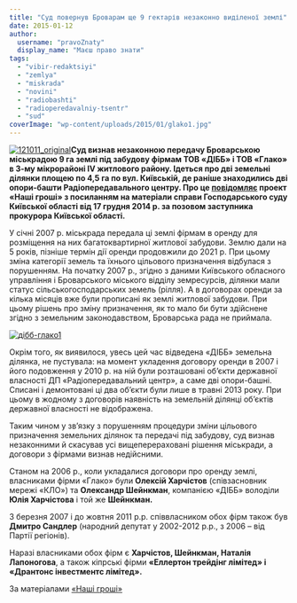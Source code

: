```yaml
---
title: "Суд повернув Броварам ще 9 гектарів незаконно виділеної землі"
date: 2015-01-12
author: 
  username: "pravoZnaty"
  display_name: "Маєш право знати"
tags: 
  - "vibir-redaktsiyi"
  - "zemlya"
  - "miskrada"
  - "novini"
  - "radiobashti"
  - "radioperedavalniy-tsentr"
  - "sud"
coverImage: "wp-content/uploads/2015/01/glako1.jpg"
---
```


[![121011_original](https://mpz.brovary.org/wp-content/uploads/2015/01/121011_original.jpg)](https://mpz.brovary.org/wp-content/uploads/2015/01/121011_original.jpg)**Суд визнав незаконною передачу Броварською міськрадою 9 га землі під забудову фірмам ТОВ «ДІББ» і ТОВ «Глако» в 3-му мікрорайоні IV житлового району. Ідеться про дві земельні ділянки площею по 4,5 га по вул. Київській, де раніше знаходились дві опори-башти Радіопередавального центру. Про це [повідомляє](http://nashigroshi.org/2015/01/11/sud-povernuv-brovaram-9-hektariv-yaki-miskrada-nezakonno-viddala-pid-zabudovu/) проект «Наші гроші» з посиланням на матеріали справи Господарського суду Київської області від 17 грудня 2014 р. за позовом заступника прокурора Київської області.**

У січні 2007 р. міськрада передала ці землі фірмам в оренду для розміщення на них багатоквартирної житлової забудови. Землю дали на 5 років, пізніше термін дії оренди продовжили до 2021 р. При цьому зміна категорії земель та їхнього цільового призначення відбулася з порушенням. На початку 2007 р., згідно з даними Київського обласного управління і Броварського міського відділу земресурсів, ділянки мали статус сільськогосподарських земель (рілля). А в договорах оренди за кілька місяців вже були прописані як землі житлової забудови. При цьому рішень про зміну призначення, як то мало би бути здійснене згідно з земельним законодавством, Броварська рада не приймала.

[![дібб-глако1](https://mpz.brovary.org/wp-content/uploads/2015/01/dibb-glako1.jpg)](https://mpz.brovary.org/wp-content/uploads/2015/01/dibb-glako1.jpg)

Окрім того, як виявилося, увесь цей час відведена «ДІББ» земельна ділянка, не пустувала: на момент укладення договору оренди в 2007 і його подовження у 2010 р. на ній були розташовані об’єкти державної власності ДП «Радіопередавальний центр», а саме дві опори-башні. Списані і демонтовані ці два об’єкти були лише в травні 2013 року. При цьому в жодному з договорів наявність на земельній ділянці об’єктів державної власності не відображена.

Таким чином у зв’язку з порушенням процедури зміни цільового призначення земельних ділянок та передачі під забудову, суд визнав незаконними й скасував усі вищеперераховані рішення міськради, а договори з фірмами визнав недійсними.

Станом на 2006 р., коли укладалися договори про оренду землі, власниками фірми «Глако» були **Олексій Харчістов** (співзасновник мережі «КЛО») та **Олександр Шейнкман**, компанією «ДІББ» володіли **Юлія Харчістова** і той же **Шейнкман.**

З березня 2007 і до жовтня 2011 р.р. співвласником обох фірм також був **Дмитро Сандлер** (народний депутат у 2002-2012 р.р., з 2006 – від Партії регіонів).

Наразі власниками обох фірм є **Харчістов, Шейнкман, Наталія Лапоногова**, а також кіпрські фірми **«Еллертон трейдінг лімітед» і «Дрантонс інвестментс лімітед».**

За матеріалами [«Наші гроші»](http://nashigroshi.org/)

